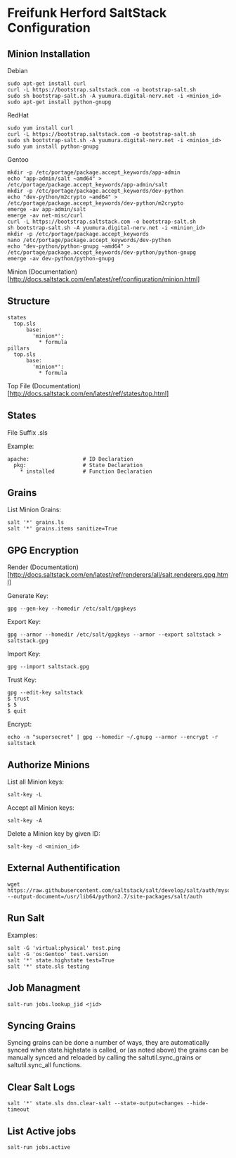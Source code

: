 # Freifunk Herford SaltStack Configuration

## Minion Installation

Debian

    sudo apt-get install curl
    curl -L https://bootstrap.saltstack.com -o bootstrap-salt.sh
    sudo sh bootstrap-salt.sh -A yuumura.digital-nerv.net -i <minion_id>
    sudo apt-get install python-gnupg

RedHat

    sudo yum install curl
    curl -L https://bootstrap.saltstack.com -o bootstrap-salt.sh
    sudo sh bootstrap-salt.sh -A yuumura.digital-nerv.net -i <minion_id>
    sudo yum install python-gnupg

Gentoo

    mkdir -p /etc/portage/package.accept_keywords/app-admin
    echo "app-admin/salt ~amd64" > /etc/portage/package.accept_keywords/app-admin/salt
    mkdir -p /etc/portage/package.accept_keywords/dev-python
    echo "dev-python/m2crypto ~amd64" > /etc/portage/package.accept_keywords/dev-python/m2crypto
    emerge -av app-admin/salt
    emerge -av net-misc/curl
    curl -L https://bootstrap.saltstack.com -o bootstrap-salt.sh
    sh bootstrap-salt.sh -A yuumura.digital-nerv.net -i <minion_id>
    mkdir -p /etc/portage/package.accept_keywords
    nano /etc/portage/package.accept_keywords/dev-python
    echo "dev-python/python-gnupg ~amd64" > /etc/portage/package.accept_keywords/dev-python/python-gnupg
    emerge -av dev-python/python-gnupg

Minion (Documentation)[http://docs.saltstack.com/en/latest/ref/configuration/minion.html]

## Structure

    states
      top.sls
          base:
            'minion*':
              * formula
    pillars
      top.sls
          base:
            'minion*':
              * formula

Top File (Documentation)[http://docs.saltstack.com/en/latest/ref/states/top.html]

## States

File Suffix .sls

Example:

    apache:                 # ID Declaration
      pkg:                  # State Declaration
        * installed         # Function Declaration

## Grains

List Minion Grains:

    salt '*' grains.ls
    salt '*' grains.items sanitize=True

## GPG Encryption

Render (Documentation)[http://docs.saltstack.com/en/latest/ref/renderers/all/salt.renderers.gpg.html]

Generate Key:

    gpg --gen-key --homedir /etc/salt/gpgkeys

Export Key:

    gpg --armor --homedir /etc/salt/gpgkeys --armor --export saltstack > saltstack.gpg

Import Key:

    gpg --import saltstack.gpg

Trust Key:

    gpg --edit-key saltstack
    $ trust
    $ 5
    $ quit

Encrypt:

    echo -n "supersecret" | gpg --homedir ~/.gnupg --armor --encrypt -r saltstack

## Authorize Minions

List all Minion keys:

    salt-key -L

Accept all Minion keys:

    salt-key -A

Delete a Minion key by given ID:

    salt-key -d <minion_id>

## External Authentification

	wget https://raw.githubusercontent.com/saltstack/salt/develop/salt/auth/mysql.py --output-document=/usr/lib64/python2.7/site-packages/salt/auth

## Run Salt

Examples:

    salt -G 'virtual:physical' test.ping
    salt -G 'os:Gentoo' test.version
    salt '*' state.highstate test=True
    salt '*' state.sls testing

## Job Managment

	salt-run jobs.lookup_jid <jid>

## Syncing Grains

Syncing grains can be done a number of ways, they are automatically synced when state.highstate is called, or (as noted above) the grains can be manually synced and reloaded by calling the saltutil.sync_grains or saltutil.sync_all functions.

## Clear Salt Logs

    salt '*' state.sls dnn.clear-salt --state-output=changes --hide-timeout

## List Active jobs

    salt-run jobs.active
